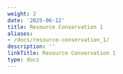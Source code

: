 ```yaml
---
weight: 2
date: '2025-06-12'
title: Resource Conservation 1
aliases:
- /docs/resource-conservation_1/
description: ''
linkTitle: Resource Conservation 1
type: docs
---
```


